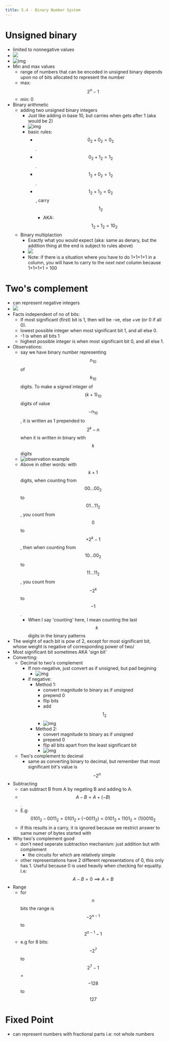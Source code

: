 ```yaml
---
title: 5.4 - Binary Number System
---
```


# Unsigned binary

- limited to nonnegative values
- ![](https://i.gyazo.com/b72bb2a97f35e603423c438f31f442d3.png)
- ![img](https://i.gyazo.com/072209e64c37a7a6e39d824c314afe69.png)
- Min and max values
  - range of numbers that can be encoded in unsigned binary depends upon no of bits allocated to represent the number
  - max: $$2^n - 1$$
  - min: 0
- Binary arithmetic
  - adding two unsigned binary integers
    - Just like adding in base 10, but carries when gets after 1 (aka would be 2)
    - ![img](https://i.gyazo.com/5f1a6192dc23aa8799c7a35fb2935138.png)
    - basic rules:
      - $$0_2 + 0_2 = 0_2$$.
      - $$0_2 + 1_2 = 1_2$$.
      - $$1_2 + 0_2 = 1_2$$.
      - $$1_2 + 1_2 = 0_2$$, carry $$1_2$$
        - AKA: $$1_2 + 1_2 = 10_2​$$
  - Binary multiplaction
    - Exactly what you would expect (aka: same as denary, but the addition thing at the end is subject to rules above)
    - ![](https://i.gyazo.com/634bbcd9c64d7c8c8fcec185c839a3f4.png)
    - Note: if there is a situation where you have to do 1+1+1+1 in a column, you will have to carry to the _next next_ column because 1+1+1+1 = 100

# Two's complement

- can represent negative integers
- ![](https://i.gyazo.com/b2a9ad948bb29512fcbaa6d0e99e5e30.png)
- Facts independent of no of bits:
  - If most significant (first) bit is 1, then will be -ve, else +ve (or 0 if all 0).
  - lowest possible integer when most significant bit 1, and all else 0.
  - -1 is when all bits 1
  - highest possible integer is when most significant bit 0, and all else 1.
- Observations:
  - say we have binary number representing $$n_{10}$$ of $$k_{10}$$ digits. To make a signed integer of $$(k+1)_{10}$$ digits of value $$-n_{10}$$, it is written as 1 prepended to $$2^k-n$$ when it is written in binary with $$k$$ digits
  - ![observation example](https://i.gyazo.com/987937ddb721ba8d33c32f0d3e673adc.png)
  - Above in other words: with $$k+1$$ digits, when counting from $$00...00_2$$ to $$01...11_2$$, you count from $$0$$ to $$+2^k -1$$, then when counting from $$10...00_2$$ to $$11...11_2$$, you count from $$-2^k$$ to $$-1$$.
    - When I say 'counting' here, I mean counting the last $$k$$ digits in the binary patterns
- The weight of each bit is pow of 2, except for most significant bit, whose weight is negative of corresponding power of two/
- Most significant bit sometimes AKA 'sign bit'
- Converting:
  - Decimal to two's complement
    - If non-negative, just convert as if unsigned, but pad begining
      - ![img](https://i.gyazo.com/5b215892de33b2dd12e9dedd27abee3a.png)
    - if negative:
      - Method 1:
        - convert magnitude to binary as if unsigned
        - prepend 0
        - flip bits
        - add $$1_2$$
        - ![img](https://i.gyazo.com/8e9b4c81bb0e1db189d687bfeac61dd8.png)
      - Method 2:
        - convert magnitude to binary as if unsigned
        - prepend 0
        - flip all bits apart from the least significant bit
        - ![img](https://i.gyazo.com/16ace9658160f5675694b3ec7f4608ff.png)
  - Two's complement to decimal
    - same as converting binary to decimal, but remember that most significant bit's value is $$-2^n$$
- Subtracting
  - can subtract B from A by negating B and adding to A.
  - $$A-B = A+(-B)$$.
  - E.g: $$0101_2 - 0011_2 = 0101_2 + (-0011_2) = 0101_2 + 1101_2 = (1)0010_2$$
  - if this results in a carry, it is ignored because we restrict answer to same numer of bytes started with
- Why two's complement good
  - don't need seperate subtraction mechanism: just addition but with complement
    - the circuits for which are relatively simple
  - other representations have 2 different representations of 0, this only has 1. Useful because 0 is used heavily when checking for equality. I.e: $$A-B=0 \implies A=B$$ 
- Range
  - for $$n$$ bits the range is $$-2^{n-1}$$ to $$2^{n-1}-1$$ 
  - e.g for 8 bits: $$-2^7$$ to $$2^7 - 1$$ = $$-128$$ to $$127$$ 

# Fixed Point

- can represent numbers with fractional parts i.e: not whole numbers


